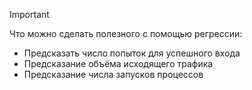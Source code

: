
> [!important] 
> Что можно сделать полезного с помощью регрессии:
> - Предсказать число попыток для успешного входа
> - Предсказание объёма исходящего трафика
> - Предсказание числа запусков процессов
